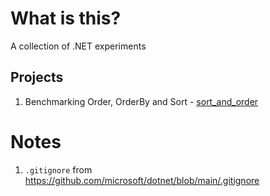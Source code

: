 # What is this?

A collection of .NET experiments

## Projects

1. Benchmarking Order, OrderBy and Sort - [sort_and_order](projects/sort_and_order/)

# Notes

1. `.gitignore` from https://github.com/microsoft/dotnet/blob/main/.gitignore
